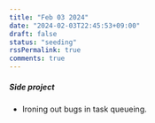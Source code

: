 ```yaml
---
title: "Feb 03 2024"
date: "2024-02-03T22:45:53+09:00"
draft: false
status: "seeding"
rssPermalink: true
comments: true
---
```

##### Side project
- Ironing out bugs in task queueing.